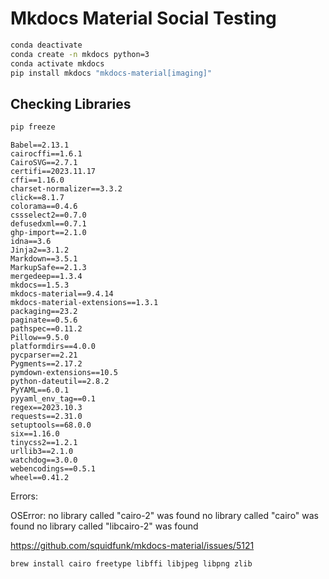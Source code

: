 # Mkdocs Material Social Testing


```sh
conda deactivate
conda create -n mkdocs python=3
conda activate mkdocs
pip install mkdocs "mkdocs-material[imaging]"
```

## Checking Libraries

```sh
pip freeze
```

```
Babel==2.13.1
cairocffi==1.6.1
CairoSVG==2.7.1
certifi==2023.11.17
cffi==1.16.0
charset-normalizer==3.3.2
click==8.1.7
colorama==0.4.6
cssselect2==0.7.0
defusedxml==0.7.1
ghp-import==2.1.0
idna==3.6
Jinja2==3.1.2
Markdown==3.5.1
MarkupSafe==2.1.3
mergedeep==1.3.4
mkdocs==1.5.3
mkdocs-material==9.4.14
mkdocs-material-extensions==1.3.1
packaging==23.2
paginate==0.5.6
pathspec==0.11.2
Pillow==9.5.0
platformdirs==4.0.0
pycparser==2.21
Pygments==2.17.2
pymdown-extensions==10.5
python-dateutil==2.8.2
PyYAML==6.0.1
pyyaml_env_tag==0.1
regex==2023.10.3
requests==2.31.0
setuptools==68.0.0
six==1.16.0
tinycss2==1.2.1
urllib3==2.1.0
watchdog==3.0.0
webencodings==0.5.1
wheel==0.41.2
```

Errors:

OSError: no library called "cairo-2" was found
no library called "cairo" was found
no library called "libcairo-2" was found

https://github.com/squidfunk/mkdocs-material/issues/5121

```sh
brew install cairo freetype libffi libjpeg libpng zlib
```